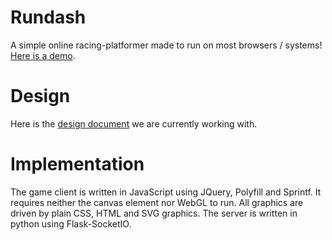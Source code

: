 # Rundash
A simple online racing-platformer made to run on most browsers / systems! [Here is a demo](https://codepen.io/_bm/full/QgVPqo/).

# Design
Here is the [design document](https://docs.google.com/document/d/1luPd_t-Zen7it4TMPxJb4RIFfKE-jRKTVQ8oJJ5pEbw/edit?usp=sharing) we are currently working with.

# Implementation
The game client is written in JavaScript using JQuery, Polyfill and Sprintf. It requires neither the canvas element nor WebGL to run. All graphics are driven by plain CSS, HTML and SVG graphics.
The server is written in python using Flask-SocketIO.
